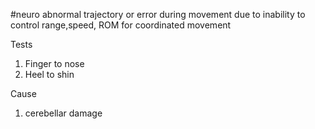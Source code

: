 #neuro
abnormal trajectory or error during movement due to inability to control range,speed, ROM for coordinated movement

Tests
1. Finger to nose
2. Heel to shin

Cause
1. cerebellar damage